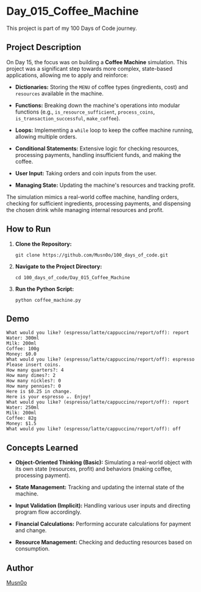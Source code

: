 # Day_015_Coffee_Machine

This project is part of my 100 Days of Code journey.

## Project Description

On Day 15, the focus was on building a **Coffee Machine** simulation. This project was a significant step towards more complex, state-based applications, allowing me to apply and reinforce:

- **Dictionaries:** Storing the `MENU` of coffee types (ingredients, cost) and `resources` available in the machine.
    
- **Functions:** Breaking down the machine's operations into modular functions (e.g., `is_resource_sufficient`, `process_coins`, `is_transaction_successful`, `make_coffee`).
    
- **Loops:** Implementing a `while` loop to keep the coffee machine running, allowing multiple orders.
    
- **Conditional Statements:** Extensive logic for checking resources, processing payments, handling insufficient funds, and making the coffee.
    
- **User Input:** Taking orders and coin inputs from the user.
    
- **Managing State:** Updating the machine's resources and tracking profit.
    

The simulation mimics a real-world coffee machine, handling orders, checking for sufficient ingredients, processing payments, and dispensing the chosen drink while managing internal resources and profit.

## How to Run

1. **Clone the Repository:**
    
    ```
    git clone https://github.com/Musn0o/100_days_of_code.git
    ```
    
2. **Navigate to the Project Directory:**
    
    ```
    cd 100_days_of_code/Day_015_Coffee_Machine
    ```

3. **Run the Python Script:**
    
    ```
    python coffee_machine.py
    ```


## Demo

```
What would you like? (espresso/latte/cappuccino/report/off): report
Water: 300ml
Milk: 200ml
Coffee: 100g
Money: $0.0
What would you like? (espresso/latte/cappuccino/report/off): espresso
Please insert coins.
How many quarters?: 4
How many dimes?: 2
How many nickles?: 0
How many pennies?: 0
Here is $0.25 in change.
Here is your espresso ☕️. Enjoy!
What would you like? (espresso/latte/cappuccino/report/off): report
Water: 250ml
Milk: 200ml
Coffee: 82g
Money: $1.5
What would you like? (espresso/latte/cappuccino/report/off): off
```

## Concepts Learned

- **Object-Oriented Thinking (Basic):** Simulating a real-world object with its own state (resources, profit) and behaviors (making coffee, processing payment).
    
- **State Management:** Tracking and updating the internal state of the machine.
    
- **Input Validation (Implicit):** Handling various user inputs and directing program flow accordingly.
    
- **Financial Calculations:** Performing accurate calculations for payment and change.
    
- **Resource Management:** Checking and deducting resources based on consumption.
    
## Author

[Musn0o](https://github.com/Musn0o)